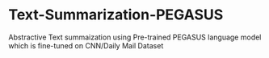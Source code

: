 # Text-Summarization-PEGASUS
Abstractive Text summaization using Pre-trained PEGASUS language model which is fine-tuned on CNN/Daily Mail Dataset
